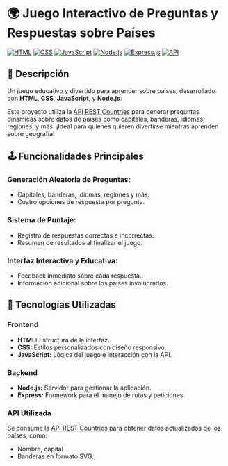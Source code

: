 # 🌍 Juego Interactivo de Preguntas y Respuestas sobre Países

[![HTML](https://img.shields.io/badge/Frontend-HTML-orange?style=flat-square)](https://developer.mozilla.org/en-US/docs/Web/HTML)
[![CSS](https://img.shields.io/badge/Frontend-CSS-blue?style=flat-square)](https://developer.mozilla.org/en-US/docs/Web/CSS)
[![JavaScript](https://img.shields.io/badge/Frontend-JavaScript-yellow?style=flat-square)](https://developer.mozilla.org/en-US/docs/Web/JavaScript)
[![Node.js](https://img.shields.io/badge/Backend-Node.js-green?style=flat-square)](https://nodejs.org/)
[![Express.js](https://img.shields.io/badge/Framework-Express.js-lightgrey?style=flat-square)](https://expressjs.com/)
[![API](https://img.shields.io/badge/Uses-REST%20Countries-purple?style=flat-square)](https://restcountries.com/)

## 🌟 Descripción

Un juego educativo y divertido para aprender sobre países, desarrollado con **HTML**, **CSS**, **JavaScript**, y **Node.js**.

Este proyecto utiliza la [API REST Countries](https://restcountries.com/) para generar preguntas dinámicas sobre datos de países como capitales, banderas, idiomas, regiones, y más. ¡Ideal para quienes quieren divertirse mientras aprenden sobre geografía!

## 🕹️ Funcionalidades Principales

### Generación Aleatoria de Preguntas:
- Capitales, banderas, idiomas, regiones y más.
- Cuatro opciones de respuesta por pregunta.

### Sistema de Puntaje:
- Registro de respuestas correctas e incorrectas.
- Resumen de resultados al finalizar el juego.

### Interfaz Interactiva y Educativa:
- Feedback inmediato sobre cada respuesta.
- Información adicional sobre los países involucrados.


## 🚀 Tecnologías Utilizadas

### **Frontend**
- **HTML:** Estructura de la interfaz.
- **CSS:** Estilos personalizados con diseño responsivo.
- **JavaScript:** Lógica del juego e interacción con la API.

### **Backend**
- **Node.js:** Servidor para gestionar la aplicación.
- **Express:** Framework para el manejo de rutas y peticiones.

### **API Utilizada**
Se consume la [API REST Countries](https://restcountries.com/) para obtener datos actualizados de los países, como:
- Nombre, capital
- Banderas en formato SVG.

